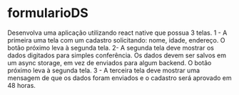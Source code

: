 # formularioDS
 
Desenvolva uma aplicação utilizando react native que possua 3 telas.
1 - A primeira uma tela com um cadastro solicitando: nome, idade, endereço. O botão
próximo leva à segunda tela.
2- A segunda tela deve mostrar os dados digitados para simples conferência. Os dados
devem ser salvos em um async storage, em vez de enviados para algum backend. O botão
próximo leva à segunda tela.
3 - A terceira tela deve mostrar uma mensagem de que os dados foram enviados e o
cadastro será aprovado em 48 horas.
